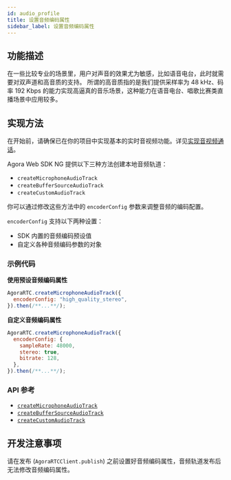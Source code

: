```yaml
---
id: audio_profile
title: 设置音频编码属性
sidebar_label: 设置音频编码属性
---
```


## 功能描述
在一些比较专业的场景里，用户对声音的效果尤为敏感，比如语音电台，此时就需要对双声道和高音质的支持。
所谓的高音质指的是我们提供采样率为 48 kHz、码率 192 Kbps 的能力实现高逼真的音乐场景，这种能力在语音电台、唱歌比赛类直播场景中应用较多。

## 实现方法
在开始前，请确保已在你的项目中实现基本的实时音视频功能。详见[实现音视频通话](basic_call.md)。

Agora Web SDK NG 提供以下三种方法创建本地音频轨道：
- `createMicrophoneAudioTrack`
- `createBufferSourceAudioTrack`
- `createCustomAudioTrack` 

你可以通过修改这些方法中的 `encoderConfig` 参数来调整音频的编码配置。

`encoderConfig` 支持以下两种设置：

- SDK 内置的音频编码预设值
- 自定义各种音频编码参数的对象

### 示例代码

**使用预设音频编码属性**

```javascript
AgoraRTC.createMicrophoneAudioTrack({
  encoderConfig: "high_quality_stereo",
}).then(/**...**/);
```

**自定义音频编码属性**

```javascript
AgoraRTC.createMicrophoneAudioTrack({
  encoderConfig: {
    sampleRate: 48000,
    stereo: true,
    bitrate: 128,
  },
}).then(/**...**/);
```


### API 参考

- [`createMicrophoneAudioTrack`](/api/cn/interfaces/iagorartc.html#createmicrophoneaudiotrack)
- [`createBufferSourceAudioTrack`](/api/cn/interfaces/iagorartc.html#createbuffersourceaudiotrack)
- [`createCustomAudioTrack`](/api/cn/interfaces/iagorartc.html#createcustomaudiotrack)

## 开发注意事项

请在发布 (`AgoraRTCClient.publish`) 之前设置好音频编码属性，音频轨道发布后无法修改音频编码属性。